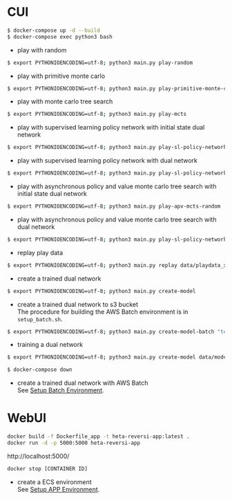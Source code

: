 # CUI

```bash
$ docker-compose up -d --build
$ docker-compose exec python3 bash
```

* play with random

```bash
$ export PYTHONIOENCODING=utf-8; python3 main.py play-random
```

* play with primitive monte carlo

```bash
$ export PYTHONIOENCODING=utf-8; python3 main.py play-primitive-monte-carlo
```

* play with monte carlo tree search

```bash
$ export PYTHONIOENCODING=utf-8; python3 main.py play-mcts
```

* play with supervised learning policy network with initial state dual network

```bash
$ export PYTHONIOENCODING=utf-8; python3 main.py play-sl-policy-network-random
```

* play with supervised learning policy network with dual network

```bash
$ export PYTHONIOENCODING=utf-8; python3 main.py play-sl-policy-network data/model_xxxxxxxx.dat
```

* play with asynchronous policy and value monte carlo tree search with initial state dual network

```bash
$ export PYTHONIOENCODING=utf-8; python3 main.py play-apv-mcts-random
```

* play with asynchronous policy and value monte carlo tree search with dual network

```bash
$ export PYTHONIOENCODING=utf-8; python3 main.py play-sl-policy-network data/model_xxxxxxxx.dat
```

* replay play data

```bash
$ export PYTHONIOENCODING=utf-8; python3 main.py replay data/playdata_xxxxxxxx.dat
```

* create a trained dual network

```bash
$ export PYTHONIOENCODING=utf-8; python3 main.py create-model
```

* create a trained dual network to s3 bucket  
The procedure for building the AWS Batch environment is in `setup_batch.sh`.

```bash
$ export PYTHONIOENCODING=utf-8; python3 main.py create-model-batch "test-batch-bucket-name"
```

* training a dual network

```bash
$ export PYTHONIOENCODING=utf-8; python3 main.py create-model data/model_xxxxxxxx.dat
```

```bash
$ docker-compose down
```

* create a trained dual network with AWS Batch  
See [Setup Batch Environment](docs/setup_batch.md).

# WebUI

```bash
docker build -f Dockerfile_app -t heta-reversi-app:latest .
docker run -d -p 5000:5000 heta-reversi-app
```

http://localhost:5000/

```bash
docker stop [CONTAINER ID]
```

* create a ECS environment  
See [Setup APP Environment](docs/setup_app.md).
